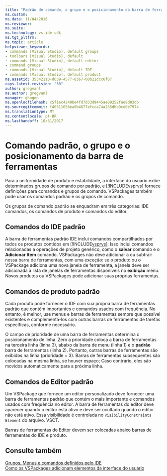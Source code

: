 ```yaml
---
title: "Padrão de comando, o grupo e o posicionamento da barra de ferramentas | Microsoft Docs"
ms.custom: 
ms.date: 11/04/2016
ms.reviewer: 
ms.suite: 
ms.technology: vs-ide-sdk
ms.tgt_pltfrm: 
ms.topic: article
helpviewer_keywords:
- commands [Visual Studio], default groups
- toolbars [Visual Studio], default
- commands [Visual Studio], default editor
- command groups
- commands [Visual Studio], default IDE
- commands [Visual Studio], default product
ms.assetid: 35342110-d639-4577-8367-00b21dcc6f07
caps.latest.revision: "30"
author: gregvanl
ms.author: gregvanl
manager: ghogen
ms.openlocfilehash: c5f1ec42408e4fd7d33d9445ae09252fae8d03db
ms.sourcegitcommit: f40311056ea0b4677efcca74a285dbb0ce0e7974
ms.translationtype: MT
ms.contentlocale: pt-BR
ms.lasthandoff: 10/31/2017
---
```

# <a name="default-command-group-and-toolbar-placement"></a>Comando padrão, o grupo e o posicionamento da barra de ferramentas
Para a uniformidade de produto e estabilidade, a interface do usuário exibe determinados grupos de comando por padrão, e [!INCLUDE[vsprvs](../../code-quality/includes/vsprvs_md.md)] fornece definições para comandos e grupos de comando. VSPackages também pode usar os comandos padrão e os grupos de comando.  
  
 Os grupos de comando padrão se enquadram em três categorias: IDE comandos, os comandos de produto e comandos do editor.  
  
## <a name="default-ide-commands"></a>Comandos do IDE padrão  
 A barra de ferramentas padrão IDE inclui comandos compartilhados por todos os produtos contidos em [!INCLUDE[vsprvs](../../code-quality/includes/vsprvs_md.md)]. Isso inclui comandos relacionadas a operações de projeto genérico, como o **salvar** comando e o **Adicionar Item** comando. VSPackages não deve adicionar a ou subtrair nessa barra de ferramentas, com uma exceção: se o produto ou o VSPackage adiciona uma nova janela de ferramenta, a janela deve ser adicionada à lista de janelas de ferramentas disponíveis no **exibição** menu. Novos produtos ou VSPackages pode adicionar suas próprias ferramentas.  
  
## <a name="default-product-commands"></a>Comandos de produto padrão  
 Cada produto pode fornecer o IDE com sua própria barra de ferramentas padrão que contém importantes e comandos usados com frequência. No entanto, é melhor, use menus e barras de ferramentas sempre que possível existentes e complementá-los com outras barras de ferramentas de tarefas específicas, conforme necessário.  
  
 O campo de prioridade de uma barra de ferramentas determina o posicionamento de linha. Zero a prioridade coloca a barra de ferramentas na terceira linha (linha 3), abaixo da barra de menu (linha 1) e o **padrão** barra de ferramentas (linha 2). Portanto, outras barras de ferramentas são exibidos na linha (prioridade + 3). Barras de ferramentas subsequentes são colocadas na mesma linha, se houver espaço; Caso contrário, eles são movidos automaticamente para a próxima linha.  
  
## <a name="default-editor-commands"></a>Comandos de Editor padrão  
 Um VSPackage que fornece um editor personalizado deve fornecer uma barra de ferramentas padrão que contém o mais importante e comandos usados com frequência no editor. A barra de ferramentas do editor deve aparecer quando o editor está ativo e deve ser ocultado quando o editor não está ativo. Essa visibilidade é controlada no `VisibilityConstraints Element` do arquivo. VSCT.  
  
 Barras de ferramentas do Editor devem ser colocadas abaixo barras de ferramentas do IDE e produto.  
  
## <a name="see-also"></a>Consulte também  
 [Grupos, Menus e comandos definidos pelo IDE](../../extensibility/internals/ide-defined-commands-menus-and-groups.md)   
 [Como os VSPackages adicionam elementos da interface do usuário](../../extensibility/internals/how-vspackages-add-user-interface-elements.md)